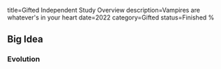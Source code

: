 title=Gifted Independent Study Overview
description=Vampires are whatever's in your heart
date=2022
category=Gifted
status=Finished
%

## Big Idea


### Evolution